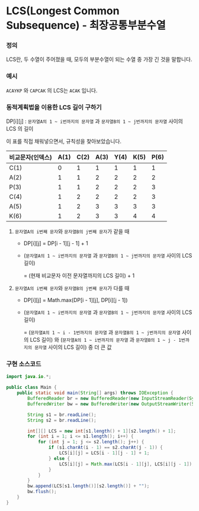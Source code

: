 # LCS(Longest Common Subsequence) - 최장공통부분수열

### 정의

LCS란, 두 수열이 주어졌을 때, 모두의 부분수열이 되는 수열 중 가장 긴 것을 말합니다.



### 예시

`ACAYKP` 와 `CAPCAK` 의 LCS는 `ACAK` 입니다.



### 동적계획법을 이용한 LCS 길이 구하기

DP\[i][j] : `문자열A의 1 ~ i번까지의 문자열` 과 `문자열B의 1 ~ j번까지의 문자열` 사이의 LCS 의 길이

이 표를 직접 채워넣으면서, 규칙성을 찾아보았습니다.



| 비교문자(인덱스) | A(1) | C(2) | A(3) | Y(4) | K(5) | P(6) |
| ---------------- | ---- | ---- | ---- | ---- | ---- | ---- |
| C(1)             | 0    | 1    | 1    | 1    | 1    | 1    |
| A(2)             | 1    | 1    | 2    | 2    | 2    | 2    |
| P(3)             | 1    | 1    | 2    | 2    | 2    | 3    |
| C(4)             | 1    | 2    | 2    | 2    | 2    | 3    |
| A(5)             | 1    | 2    | 3    | 3    | 3    | 3    |
| K(6)             | 1    | 2    | 3    | 3    | 4    | 4    |



1. `문자열A의 i번째 문자`와 `문자열B의 j번째 문자`가 같을 때

   - DP\[i][j] = DP\[i - 1][j - 1] + 1

   - (`문자열A의 1 ~ i번까지의 문자열` 과 `문자열B의 1 ~ j번까지의 문자열` 사이의 LCS 길이)

     = (현재 비교문자 이전 문자열까지의 LCS 길이) + 1

2. `문자열A의 i번째 문자`와 `문자열B의 j번째 문자`가 다를 때

   - DP\[i][j] = Math.max(DP\[i - 1][j], DP\[i][j - 1])

   - (`문자열A의 1 ~ i번까지의 문자열` 과 `문자열B의 1 ~ j번까지의 문자열` 사이의 LCS 길이)

     = (`문자열A의 1 ~ i - 1번까지의 문자열` 과 `문자열B의 1 ~ j번까지의 문자열` 사이의 LCS 길이) 와 (`문자열A의 1 ~ i번까지의 문자열` 과 `문자열B의 1 ~ j - 1번까지의 문자열` 사이의 LCS 길이) 중 더 큰 값



### 구현 소스코드

```java
import java.io.*;

public class Main {
    public static void main(String[] args) throws IOException {
        BufferedReader br = new BufferedReader(new InputStreamReader(System.in));
        BufferedWriter bw = new BufferedWriter(new OutputStreamWriter(System.out));

        String s1 = br.readLine();
        String s2 = br.readLine();

        int[][] LCS = new int[s1.length() + 1][s2.length() + 1];
        for (int i = 1; i <= s1.length(); i++) {
            for (int j = 1; j <= s2.length(); j++) {
                if (s1.charAt(i - 1) == s2.charAt(j - 1)) {
                    LCS[i][j] = LCS[i - 1][j - 1] + 1;
                } else {
                    LCS[i][j] = Math.max(LCS[i - 1][j], LCS[i][j - 1]);
                }
            }
        }
        bw.append(LCS[s1.length()][s2.length()] + "");
        bw.flush();
    }
}
```


